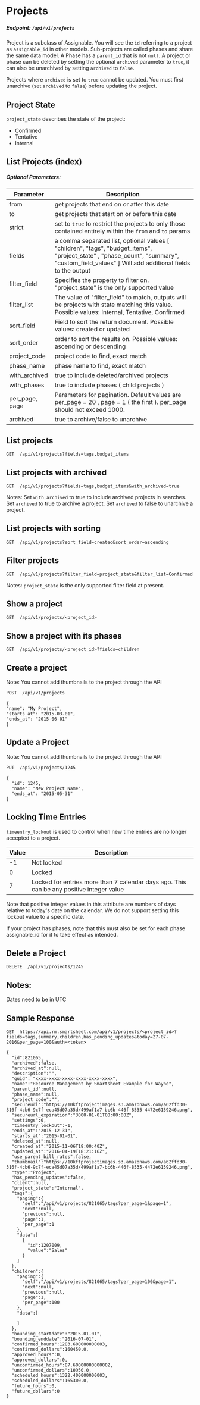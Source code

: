 # Projects

##### Endpoint: `/api/v1/projects`

Project is a subclass of Assignable. You will see the `id` referring to a project as `assignable_id` in other models. Sub-projects are called phases and share the same data model. A Phase has a `parent_id` that is not `null`. A project or phase can be deleted by setting the optional `archived` parameter to `true`, it can also be unarchived by setting `archived` to `false`.

Projects where `archived` is set to `true` cannot be updated. You must first unarchive (set `archived` to `false`) before updating the project.

## Project State

`project_state` describes the state of the project:

- Confirmed
- Tentative
- Internal

## List Projects (index)

##### Optional Parameters:

| **Parameter** | **Description** |
| ------------- | --------------- |
| from | get projects that end on or after this date |
| to | get projects that start on or before this date |
| strict | set to `true` to restrict the projects to only those contained entirely within the `from` and `to` params |
| fields | a comma separated list, optional values [ "children", "tags", "budget_items", "project_state" , "phase_count", "summary", "custom_field_values" ] Will add additional fields to the output |
| filter_field | Specifies the property to filter on. "project_state" is the only supported value |
| filter_list | The value of "filter_field" to match, outputs will be projects with state matching this value. Possible values: Internal, Tentative, Confirmed |
| sort_field | Field to sort the return document. Possible values: created or updated |
| sort_order | order to sort the results on. Possible values: ascending or descending |
| project_code | project code to find, exact match |
| phase_name | phase name to find, exact match |
| with_archived | true to include deleted/archived projects |
| with_phases | true to include phases ( child projects ) |
| per_page, page | Parameters for pagination. Default values are per_page = 20 , page = 1 ( the first ).  per_page should not exceed 1000. |
| archived | true to archive/false to unarchive |

## List projects

```
GET  /api/v1/projects?fields=tags,budget_items
```

## List projects with archived
```
GET  /api/v1/projects?fields=tags,budget_items&with_archived=true
```

Notes: Set `with_archived` to true to include archived projects in searches. Set `archived` to true to archive a project. Set `archived` to false to unarchive a project.

## List projects with sorting

```
GET  /api/v1/projects?sort_field=created&sort_order=ascending
```

## Filter projects

```
GET  /api/v1/projects?filter_field=project_state&filter_list=Confirmed
```

Notes: `project_state` is the only supported filter field at present.

## Show a project

```
GET  /api/v1/projects/<project_id>
```

## Show a project with its phases

```
GET  /api/v1/projects/<project_id>?fields=children
```

## Create a project
Note: You cannot add thumbnails to the project through the API

```
POST  /api/v1/projects

{
"name": "My Project",
"starts_at": "2015-03-01",
"ends_at": "2015-06-01"
}
```

## Update a Project
Note: You cannot add thumbnails to the project through the API

```
PUT  /api/v1/projects/1245

{
  "id": 1245,
  "name": "New Project Name",
  "ends_at": "2015-05-31"
}
```

## Locking Time Entries

`timeentry_lockout` is used to control when new time entries are no longer accepted to a project.

| **Value** | **Description** |
| ------------- | --------------- |
| -1 | Not locked |
| 0 | Locked |
| 7 | Locked for entries more than 7 calendar days ago. This can be any positive integer value |

Note that positive integer values in this attribute are numbers of days relative to today's date on the calendar. We do not support setting this lockout value to a specific date.

If your project has phases, note that this must also be set for each phase assignable_id for it to take effect as intended.

## Delete a Project

```
DELETE  /api/v1/projects/1245
```

## Notes:

Dates need to be in UTC

## Sample Response

```
GET  https://api.rm.smartsheet.com/api/v1/projects/<project_id>?fields=tags,summary,children,has_pending_updates&today=27-07-2016&per_page=100&auth=<token>
```

```
{
  "id":821065,
  "archived":false,
  "archived_at":null,
  "description":"",
  "guid": "xxxx-xxxx-xxxx-xxxx-xxxx-xxxx",
  "name":"Resource Management by Smartsheet Example for Wayne",
  "parent_id":null,
  "phase_name":null,
  "project_code":"",
  "secureurl":"https://10kftprojectimages.s3.amazonaws.com/a62ffd30-316f-4cb6-9c7f-eca45d07a35d/499af1a7-bc6b-446f-8535-4472e6159246.png",
  "secureurl_expiration":"3000-01-01T00:00:00Z",
  "settings":0,
  "timeentry_lockout":-1,
  "ends_at":"2015-12-31",
  "starts_at":"2015-01-01",
  "deleted_at":null,
  "created_at":"2015-11-06T18:00:40Z",
  "updated_at":"2016-04-19T18:21:16Z",
  "use_parent_bill_rates":false,
  "thumbnail":"https://10kftprojectimages.s3.amazonaws.com/a62ffd30-316f-4cb6-9c7f-eca45d07a35d/499af1a7-bc6b-446f-8535-4472e6159246.png",
  "type":"Project",
  "has_pending_updates":false,
  "client":null,
  "project_state":"Internal",
  "tags":{
    "paging":{
      "self":"/api/v1/projects/821065/tags?per_page=1&page=1",
      "next":null,
      "previous":null,
      "page":1,
      "per_page":1
    },
    "data":[
      {
        "id":1207009,
        "value":"Sales"
      }
    ]
  },
  "children":{
    "paging":{
      "self":"/api/v1/projects/821065/tags?per_page=100&page=1",
      "next":null,
      "previous":null,
      "page":1,
      "per_page":100
    },
    "data":[

    ]
  },
  "bounding_startdate":"2015-01-01",
  "bounding_enddate":"2016-07-01",
  "confirmed_hours":1283.600000000003,
  "confirmed_dollars":160450.0,
  "approved_hours":0,
  "approved_dollars":0,
  "unconfirmed_hours":87.60000000000002,
  "unconfirmed_dollars":10950.0,
  "scheduled_hours":1322.400000000003,
  "scheduled_dollars":165300.0,
  "future_hours":0,
  "future_dollars":0
}
```
